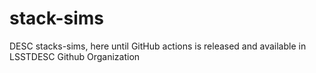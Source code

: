# stack-sims
DESC stacks-sims, here until GitHub actions is released and available in LSSTDESC Github Organization
